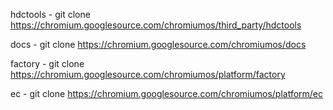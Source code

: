 hdctools - git clone https://chromium.googlesource.com/chromiumos/third_party/hdctools

docs - git clone https://chromium.googlesource.com/chromiumos/docs

factory - git clone https://chromium.googlesource.com/chromiumos/platform/factory

ec - git clone https://chromium.googlesource.com/chromiumos/platform/ec